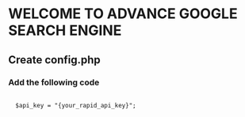 # WELCOME TO ADVANCE GOOGLE SEARCH ENGINE
## Create config.php
### Add the following code
<code>
  $api_key = "{your_rapid_api_key}";
</code>